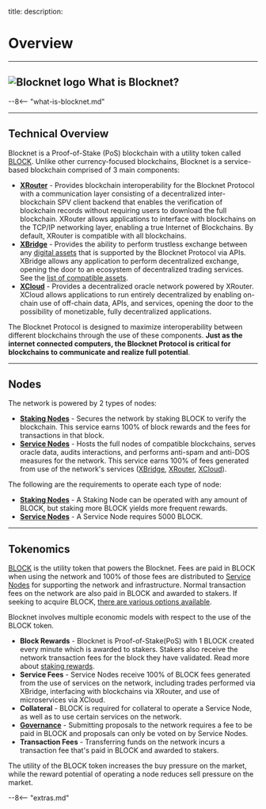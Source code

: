 title: 
description:

# Overview

---

## <img class="icon" alt="Blocknet logo" src="img/icons/blocknet-logo.svg" /> What is Blocknet?
--8<-- "what-is-blocknet.md"

---

## Technical Overview
Blocknet is a Proof-of-Stake (PoS) blockchain with a utility token called [BLOCK](/blockchain/introduction). Unlike other currency-focused blockchains, Blocknet is a service-based blockchain comprised of 3 main components:

* [__XRouter__](/protocol/xrouter/introduction) - Provides blockchain interoperability for the Blocknet Protocol with a communication layer consisting of a decentralized inter-blockchain SPV client backend that enables the verification of blockchain records without requiring users to download the full blockchain. XRouter allows applications to interface with blockchains on the TCP/IP networking layer, enabling a true Internet of Blockchains. By default, XRouter is compatible with all blockchains.
* [__XBridge__](/protocol/xbridge/introduction) - Provides the ability to perform trustless exchange between any [digital assets](/resources/glossary/#digital-asset) that is supported by the Blocknet Protocol via APIs. XBridge allows any application to perform decentralized exchange, opening the door to an ecosystem of decentralized trading services. See the [list of compatible assets](/protocol/xbridge/compatibility).
* [__XCloud__](/protocol/xcloud/introduction) - Provides a decentralized oracle network powered by XRouter. XCloud allows applications to run entirely decentralized by enabling on-chain use of off-chain data, APIs, and services, opening the door to the possibility of monetizable, fully decentralized applications.

The Blocknet Protocol is designed to maximize interoperability between different blockchains through the use of these components. **Just as the internet connected computers, the Blocknet Protocol is critical for blockchains to communicate and realize full potential**.
 

---

## Nodes
The network is powered by 2 types of nodes: 

* [__Staking Nodes__](/wallet/staking) - Secures the network by staking BLOCK to verify the blockchain. This service earns 100% of block rewards and the fees for transactions in that block.
* [__Service Nodes__](/service-nodes/introduction) - Hosts the full nodes of compatible blockchains, serves oracle data, audits interactions, and performs anti-spam and anti-DOS measures for the network. This service earns 100% of fees generated from use of the network's services ([XBridge](/protocol/xbridge/introduction), [XRouter](/protocol/xrouter/introduction), [XCloud](/protocol/xcloud/introduction)).

The following are the requirements to operate each type of node: 

* [__Staking Nodes__](/wallet/staking) - A Staking Node can be operated with any amount of BLOCK, but staking more BLOCK yields more frequent rewards.
* [__Service Nodes__](/service-nodes/introduction) - A Service Node requires 5000 BLOCK.

---

## Tokenomics
[BLOCK](/blockchain/introduction) is the utility token that powers the Blocknet. Fees are paid in BLOCK when using the network and 100% of those fees are distributed to [Service Nodes](/service-nodes/introduction) for supporting the network and infrastructure. Normal transaction fees on the network are also paid in BLOCK and awarded to stakers. If seeking to acquire BLOCK, [there are various options available](/project/exchanges).

Blocknet involves multiple economic models with respect to the use of the BLOCK token.

* __Block Rewards__ - Blocknet is Proof-of-Stake(PoS) with 1 BLOCK created every minute which is awarded to stakers. Stakers also receive the network transaction fees for the block they have validated. Read more about [staking rewards](/wallet/staking/#staking-rewards).
* __Service Fees__ - Service Nodes receive 100% of BLOCK fees generated from the use of services on the network, including trades performed via XBridge, interfacing with blockchains via XRouter, and use of microservices via XCloud.
* __Collateral__ - BLOCK is required for collateral to operate a Service Node, as well as to use certain services on the network.
* __[Governance](/governance/introduction)__ - Submitting proposals to the network requires a fee to be paid in BLOCK and proposals can only be voted on by Service Nodes.
* __Transaction Fees__ - Transferring funds on the network incurs a transaction fee that's paid in BLOCK and awarded to stakers.

The utility of the BLOCK token increases the buy pressure on the market, while the reward potential of operating a node reduces sell pressure on the market.







<script type="text/javascript">
// read instructions for related links in ../snippets/extras.md
var relatedLinks = [];
</script>

--8<-- "extras.md"






